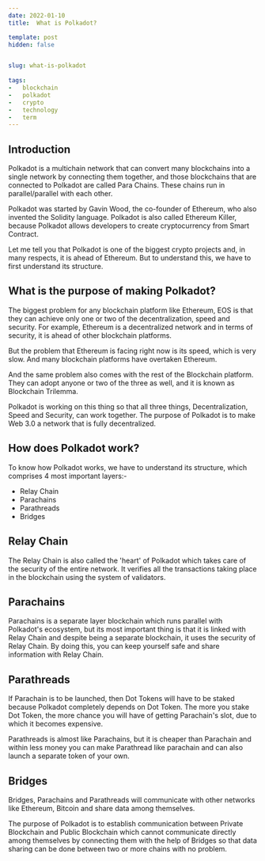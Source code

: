 ```yaml
---
date: 2022-01-10
title:  What is Polkadot?

template: post
hidden: false


slug: what-is-polkadot
  
tags:
-   blockchain
-   polkadot
-   crypto
-   technology
-   term
---
```

<!-- more -->


<!-- more -->



## Introduction

Polkadot is a multichain network that can convert many blockchains into a single network by connecting them together, and those blockchains that are connected to Polkadot are called Para Chains. These chains run in parallel/parallel with each other. 

Polkadot was started by Gavin Wood, the co-founder of Ethereum, who also invented the Solidity language. Polkadot is also called Ethereum Killer, because Polkadot allows developers to create cryptocurrency from Smart Contract.

Let me tell you that Polkadot is one of the biggest crypto projects and, in many respects, it is ahead of Ethereum. But to understand this, we have to first understand its structure.

## What is the purpose of making Polkadot?

The biggest problem for any blockchain platform like Ethereum, EOS is that they can achieve only one or two of the decentralization, speed and security. For example, Ethereum is a decentralized network and in terms of security, it is ahead of other blockchain platforms.

But the problem that Ethereum is facing right now is its speed, which is very slow. And many blockchain platforms have overtaken Ethereum.

And the same problem also comes with the rest of the Blockchain platform. They can adopt anyone or two of the three as well, and it is known as Blockchain Trilemma.

Polkadot is working on this thing so that all three things, Decentralization, Speed ​​and Security, can work together. The purpose of Polkadot is to make Web 3.0 a network that is fully decentralized.

## How does Polkadot work?

To know how Polkadot works, we have to understand its structure, which comprises 4 most important layers:-

- Relay Chain
- Parachains
- Parathreads
- Bridges

## Relay Chain

The Relay Chain is also called the 'heart' of Polkadot which takes care of the security of the entire network. It verifies all the transactions taking place in the blockchain using the system of validators.

## Parachains

Parachains is a separate layer blockchain which runs parallel with Polkadot's ecosystem, but its most important thing is that it is linked with Relay Chain and despite being a separate blockchain, it uses the security of Relay Chain. By doing this, you can keep yourself safe and share information with Relay Chain.

## Parathreads

If Parachain is to be launched, then Dot Tokens will have to be staked because Polkadot completely depends on Dot Token. The more you stake Dot Token, the more chance you will have of getting Parachain's slot, due to which it becomes expensive.

Parathreads is almost like Parachains, but it is cheaper than Parachain and within less money you can make Parathread like parachain and can also launch a separate token of your own.

## Bridges
Bridges, Parachains and Parathreads will communicate with other networks like Ethereum, Bitcoin and share data among themselves.

The purpose of Polkadot is to establish communication between Private Blockchain and Public Blockchain which cannot communicate directly among themselves by connecting them with the help of Bridges so that data sharing can be done between two or more chains with no problem.


